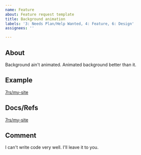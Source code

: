 ```yaml
---
name: Feature
about: Feature request template
title: Background animation
labels: '3: Needs Plan/Help Wanted, 4: Feature, 6: Design'
assignees: ''

---
```


## About  

Background ain't animated.
Animated background better than it.


## Example  

[7rs/my-site](https://github.com/7rs/my-site)  


## Docs/Refs  

[7rs/my-site](https://github.com/7rs/my-site)  


## Comment  

I can't write code very well.
I'll leave it to you.
